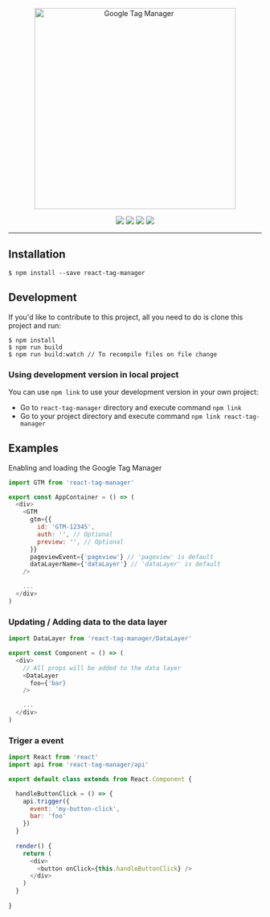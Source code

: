 <p align="center">
  <a href="https://www.npmjs.com/package/react-tag-manager">
    <img alt="Google Tag Manager" src="https://daks2k3a4ib2z.cloudfront.net/591c03efc7fff47e9216373a/591c03efc7fff47e9216377b_%5Badaptive%5Dlogo-tag-manager-min.png" width="400">
  </a>
</p>

<p align="center">
  <a href="https://www.npmjs.com/package/react-tag-manager" title="downloads"><img src="https://img.shields.io/npm/v/react-tag-manager.svg?maxAge=2592000&style=flat-square"/></a>
  <a href="https://npm-stat.com/charts.html?package=react-tag-manager" title="downloads"><img src="https://img.shields.io/npm/dt/react-tag-manager.svg?maxAge=2592000&style=flat-square"/></a>   
  <a href="https://david-dm.org/tripss/react-tag-manager" title="dependencies status"><img src="https://david-dm.org/tripss/react-tag-manager/status.svg?style=flat-square"/></a>
  <a href="https://david-dm.org/tripss/react-tag-manager?type=dev" title="devDependencies status"><img src="https://david-dm.org/tripss/react-tag-manager/dev-status.svg?style=flat-square"/></a>
</p>

---

## Installation
```shell
$ npm install --save react-tag-manager
```

## Development
If you'd like to contribute to this project, all you need to do is clone
this project and run:

```shell
$ npm install
$ npm run build
$ npm run build:watch // To recompile files on file change
```

### Using development version in local project
You can use `npm link` to use your development version in your own project:
- Go to `react-tag-manager` directory and execute command `npm link`
- Go to your project directory and execute command `npm link react-tag-manager`

## Examples
Enabling and loading the Google Tag Manager
```Javascript
import GTM from 'react-tag-manager'

export const AppContainer = () => (
  <div>
    <GTM 
      gtm={{
        id: 'GTM-12345',
        auth: '', // Optional
        preview: '', // Optional 
      }} 
      pageviewEvent={'pageview'} // 'pageview' is default
      dataLayerName={'dataLayer'} // 'dataLayer' is default
    />

    ...
  </div>
)
```

### Updating / Adding data to the data layer
```Javascript
import DataLayer from 'react-tag-manager/DataLayer'

export const Component = () => (
  <div>
    // All props will be added to the data layer
    <DataLayer 
      foo={'bar}
    />

    ...
  </div>
)
```

### Triger a event
```Javascript
import React from 'react'
import api from 'react-tag-manager/api'

export default class extends from React.Component {

  handleButtonClick = () => {
    api.trigger({
      event: 'my-button-click',
      bar: 'foo'
    })
  }
  
  render() {
    return (
      <div>
        <button onClick={this.handleButtonClick} />
      </div>
    )
  }
  
}
```
